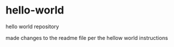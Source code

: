 # hello-world
hello world repository

made changes to the readme file per the hellow world instructions
